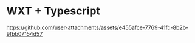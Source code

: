 # WXT + Typescript



https://github.com/user-attachments/assets/e455afce-7769-41fc-8b2b-9fbb07154d57

